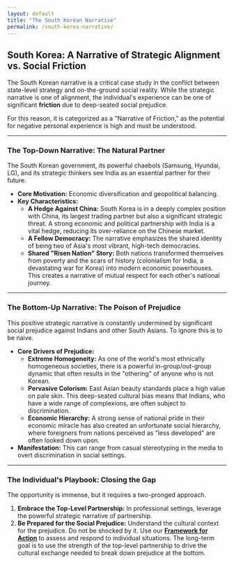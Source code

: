 ```yaml
---
layout: default
title: "The South Korean Narrative"
permalink: /south-korea-narrative/
---
```


## South Korea: A Narrative of Strategic Alignment vs. Social Friction

The South Korean narrative is a critical case study in the conflict between state-level strategy and on-the-ground social reality. While the strategic narrative is one of alignment, the individual's experience can be one of significant **friction** due to deep-seated social prejudice.

For this reason, it is categorized as a "Narrative of Friction," as the potential for negative personal experience is high and must be understood.

---

### The Top-Down Narrative: The Natural Partner

The South Korean government, its powerful chaebols (Samsung, Hyundai, LG), and its strategic thinkers see India as an essential partner for their future.

*   **Core Motivation:** Economic diversification and geopolitical balancing.
*   **Key Characteristics:**
    *   **A Hedge Against China:** South Korea is in a deeply complex position with China, its largest trading partner but also a significant strategic threat. A strong economic and political partnership with India is a vital hedge, reducing its over-reliance on the Chinese market.
    *   **A Fellow Democracy:** The narrative emphasizes the shared identity of being two of Asia's most vibrant, high-tech democracies.
    *   **Shared "Risen Nation" Story:** Both nations transformed themselves from poverty and the scars of history (colonialism for India, a devastating war for Korea) into modern economic powerhouses. This creates a narrative of mutual respect for each other's national journey.

---

### The Bottom-Up Narrative: The Poison of Prejudice

This positive strategic narrative is constantly undermined by significant social prejudice against Indians and other South Asians. To ignore this is to be naive.

*   **Core Drivers of Prejudice:**
    *   **Extreme Homogeneity:** As one of the world's most ethnically homogeneous societies, there is a powerful in-group/out-group dynamic that often results in the "othering" of anyone who is not Korean.
    *   **Pervasive Colorism:** East Asian beauty standards place a high value on pale skin. This deep-seated cultural bias means that Indians, who have a wide range of complexions, are often subject to discrimination.
    *   **Economic Hierarchy:** A strong sense of national pride in their economic miracle has also created an unfortunate social hierarchy, where foreigners from nations perceived as "less developed" are often looked down upon.
*   **Manifestation:** This can range from casual stereotyping in the media to overt discrimination in social settings.

---

### The Individual's Playbook: Closing the Gap

The opportunity is immense, but it requires a two-pronged approach.

1.  **Embrace the Top-Level Partnership:** In professional settings, leverage the powerful strategic narrative of partnership.
2.  **Be Prepared for the Social Prejudice:** Understand the cultural context for the prejudice. Do not be shocked by it. Use our **<a href="/indian-narrative/framework-for-action/">Framework for Action</a>** to assess and respond to individual situations. The long-term goal is to use the strength of the top-level partnership to drive the cultural exchange needed to break down prejudice at the bottom.